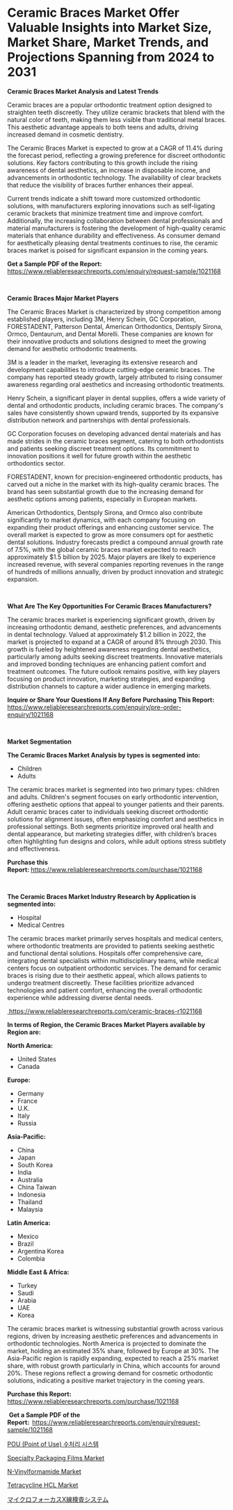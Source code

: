 <p><h1>Ceramic Braces Market Offer Valuable Insights into Market Size, Market Share, Market Trends, and Projections Spanning from 2024 to 2031</h1></p><p><strong>Ceramic Braces Market Analysis and Latest Trends</strong></p>
<p><p>Ceramic braces are a popular orthodontic treatment option designed to straighten teeth discreetly. They utilize ceramic brackets that blend with the natural color of teeth, making them less visible than traditional metal braces. This aesthetic advantage appeals to both teens and adults, driving increased demand in cosmetic dentistry.</p><p>The Ceramic Braces Market is expected to grow at a CAGR of 11.4% during the forecast period, reflecting a growing preference for discreet orthodontic solutions. Key factors contributing to this growth include the rising awareness of dental aesthetics, an increase in disposable income, and advancements in orthodontic technology. The availability of clear brackets that reduce the visibility of braces further enhances their appeal.</p><p>Current trends indicate a shift toward more customized orthodontic solutions, with manufacturers exploring innovations such as self-ligating ceramic brackets that minimize treatment time and improve comfort. Additionally, the increasing collaboration between dental professionals and material manufacturers is fostering the development of high-quality ceramic materials that enhance durability and effectiveness. As consumer demand for aesthetically pleasing dental treatments continues to rise, the ceramic braces market is poised for significant expansion in the coming years.</p></p>
<p><strong>Get a Sample PDF of the Report:&nbsp;</strong> <a href="https://www.reliableresearchreports.com/enquiry/request-sample/1021168">https://www.reliableresearchreports.com/enquiry/request-sample/1021168</a></p>
<p>&nbsp;</p>
<p><strong>Ceramic Braces Major Market Players</strong></p>
<p><p>The Ceramic Braces Market is characterized by strong competition among established players, including 3M, Henry Schein, GC Corporation, FORESTADENT, Patterson Dental, American Orthodontics, Dentsply Sirona, Ormco, Dentaurum, and Dental Morelli. These companies are known for their innovative products and solutions designed to meet the growing demand for aesthetic orthodontic treatments.</p><p>3M is a leader in the market, leveraging its extensive research and development capabilities to introduce cutting-edge ceramic braces. The company has reported steady growth, largely attributed to rising consumer awareness regarding oral aesthetics and increasing orthodontic treatments.</p><p>Henry Schein, a significant player in dental supplies, offers a wide variety of dental and orthodontic products, including ceramic braces. The company's sales have consistently shown upward trends, supported by its expansive distribution network and partnerships with dental professionals.</p><p>GC Corporation focuses on developing advanced dental materials and has made strides in the ceramic braces segment, catering to both orthodontists and patients seeking discreet treatment options. Its commitment to innovation positions it well for future growth within the aesthetic orthodontics sector.</p><p>FORESTADENT, known for precision-engineered orthodontic products, has carved out a niche in the market with its high-quality ceramic braces. The brand has seen substantial growth due to the increasing demand for aesthetic options among patients, especially in European markets.</p><p>American Orthodontics, Dentsply Sirona, and Ormco also contribute significantly to market dynamics, with each company focusing on expanding their product offerings and enhancing customer service. The overall market is expected to grow as more consumers opt for aesthetic dental solutions. Industry forecasts predict a compound annual growth rate of 7.5%, with the global ceramic braces market expected to reach approximately $1.5 billion by 2025. Major players are likely to experience increased revenue, with several companies reporting revenues in the range of hundreds of millions annually, driven by product innovation and strategic expansion.</p></p>
<p>&nbsp;</p>
<p><strong>What Are The Key Opportunities For Ceramic Braces Manufacturers?</strong></p>
<p><p>The ceramic braces market is experiencing significant growth, driven by increasing orthodontic demand, aesthetic preferences, and advancements in dental technology. Valued at approximately $1.2 billion in 2022, the market is projected to expand at a CAGR of around 8% through 2030. This growth is fueled by heightened awareness regarding dental aesthetics, particularly among adults seeking discreet treatments. Innovative materials and improved bonding techniques are enhancing patient comfort and treatment outcomes. The future outlook remains positive, with key players focusing on product innovation, marketing strategies, and expanding distribution channels to capture a wider audience in emerging markets.</p></p>
<p><strong>Inquire or Share Your Questions If Any Before Purchasing This Report:</strong> <a href="https://www.reliableresearchreports.com/enquiry/pre-order-enquiry/1021168">https://www.reliableresearchreports.com/enquiry/pre-order-enquiry/1021168</a></p>
<p>&nbsp;</p>
<p><strong>Market Segmentation</strong></p>
<p><strong>The Ceramic Braces Market Analysis by types is segmented into:</strong></p>
<p><ul><li>Children</li><li>Adults</li></ul></p>
<p><p>The ceramic braces market is segmented into two primary types: children and adults. Children's segment focuses on early orthodontic intervention, offering aesthetic options that appeal to younger patients and their parents. Adult ceramic braces cater to individuals seeking discreet orthodontic solutions for alignment issues, often emphasizing comfort and aesthetics in professional settings. Both segments prioritize improved oral health and dental appearance, but marketing strategies differ, with children’s braces often highlighting fun designs and colors, while adult options stress subtlety and effectiveness.</p></p>
<p><strong>Purchase this Report:&nbsp;</strong><a href="https://www.reliableresearchreports.com/purchase/1021168">https://www.reliableresearchreports.com/purchase/1021168</a></p>
<p>&nbsp;</p>
<p><strong>The Ceramic Braces Market Industry Research by Application is segmented into:</strong></p>
<p><ul><li>Hospital</li><li>Medical Centres</li></ul></p>
<p><p>The ceramic braces market primarily serves hospitals and medical centers, where orthodontic treatments are provided to patients seeking aesthetic and functional dental solutions. Hospitals offer comprehensive care, integrating dental specialists within multidisciplinary teams, while medical centers focus on outpatient orthodontic services. The demand for ceramic braces is rising due to their aesthetic appeal, which allows patients to undergo treatment discreetly. These facilities prioritize advanced technologies and patient comfort, enhancing the overall orthodontic experience while addressing diverse dental needs.</p></p>
<p><a href="https://www.reliableresearchreports.com/ceramic-braces-r1021168">&nbsp;https://www.reliableresearchreports.com/ceramic-braces-r1021168</a></p>
<p><strong>In terms of Region, the Ceramic Braces Market Players available by Region are:</strong></p>
<p>
    <p> <strong> North America: </strong>
        <ul>
            <li>United States</li>
            <li>Canada</li>
        </ul>
        </p> 
    <p> <strong> Europe: </strong>
        <ul>
            <li>Germany</li>
            <li>France</li>
            <li>U.K.</li>
            <li>Italy</li>
            <li>Russia</li>
        </ul>
        </p> 
    <p> <strong> Asia-Pacific: </strong>
        <ul>
            <li>China</li>
            <li>Japan</li>
            <li>South Korea</li>
            <li>India</li>
            <li>Australia</li>
            <li>China Taiwan</li>
            <li>Indonesia</li>
            <li>Thailand</li>
            <li>Malaysia</li>
        </ul>
        </p> 
    <p> <strong> Latin America: </strong>
        <ul>
            <li>Mexico</li>
            <li>Brazil</li>
            <li>Argentina Korea</li>
            <li>Colombia</li>
        </ul>
        </p> 
    <p> <strong> Middle East & Africa: </strong>
        <ul>
            <li>Turkey</li>
            <li>Saudi</li>
            <li>Arabia</li>
            <li>UAE</li>
            <li>Korea</li>
        </ul>
    </p>
    </p>
<p><p>The ceramic braces market is witnessing substantial growth across various regions, driven by increasing aesthetic preferences and advancements in orthodontic technologies. North America is projected to dominate the market, holding an estimated 35% share, followed by Europe at 30%. The Asia-Pacific region is rapidly expanding, expected to reach a 25% market share, with robust growth particularly in China, which accounts for around 20%. These regions reflect a growing demand for cosmetic orthodontic solutions, indicating a positive market trajectory in the coming years.</p></p>
<p><strong>Purchase this Report: </strong><a href="https://www.reliableresearchreports.com/purchase/1021168">https://www.reliableresearchreports.com/purchase/1021168</a></p>
<p>&nbsp;<strong>Get a Sample PDF of the Report:&nbsp;&nbsp;</strong><a href="https://www.reliableresearchreports.com/enquiry/request-sample/1021168">https://www.reliableresearchreports.com/enquiry/request-sample/1021168</a></p>
<p><strong></strong></p>
<p><p><a href="https://medium.com/@drakesporer/point-of-use-water-treatment-systems-market-%EC%9D%98-%EA%B8%80%EB%A1%9C%EB%B2%8C-%EC%8B%9C%EC%9E%A5-%EA%B0%9C%EC%9A%94%EB%8A%94-%EC%A0%84-%EC%84%B8%EA%B3%84-%EB%B0%8F-%EC%A3%BC%EC%9A%94-%EC%8B%9C%EC%9E%A5%EC%9D%98-%EC%82%B0%EC%97%85%EC%97%90-%EC%98%81%ED%96%A5%EC%9D%84-%EB%AF%B8%EC%B9%98%EB%8A%94-%EC%A3%BC%EC%9A%94-%ED%8A%B8%EB%A0%8C%EB%93%9C%EC%97%90-%EB%8C%80%ED%95%9C-%EB%8F%85%ED%8A%B9%ED%95%9C-90794c96bd86">POU (Point of Use) 수처리 시스템</a></p><p><a href="https://medium.com/@marthaguzman07/the-comprehensive-specialty-packaging-films-market-research-report-is-essential-for-understanding-14994d739a44">Specialty Packaging Films Market</a></p><p><a href="https://github.com/JakirUddin651/Market-Research-Report-List-1/blob/main/n-vinylformamide-market.md">N-Vinylformamide Market</a></p><p><a href="https://issuu.com/reportprime-2/docs/tetracycline-hcl-market-size-2030.p_0d466a70434db6">Tetracycline HCL Market</a></p><p><a href="https://medium.com/@thomasfuller435/microfocus-x-ray-inspection-system-bff29bb3101a">マイクロフォーカスX線検査システム</a></p></p>